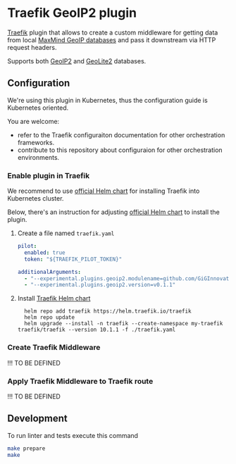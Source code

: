 # Traefik GeoIP2 plugin

[Traefik](https://doc.traefik.io/traefik/) plugin 
that allows to create a custom middleware 
for getting data from local 
[MaxMind GeoIP databases](https://www.maxmind.com/en/geoip2-services-and-databases) 
and pass it downstream via HTTP request headers.

Supports both 
[GeoIP2](https://www.maxmind.com/en/geoip2-databases) 
and 
[GeoLite2](https://dev.maxmind.com/geoip/geolite2-free-geolocation-data) databases.

## Configuration

We're using this plugin in Kubernetes, thus the configuration guide is Kubernetes oriented.

You are welcome: 

  * refer to the Traefik configuraiton documentation for other orchestration frameworks.
  * contribute to this repository about configuraion for other orchestration environments.

### Enable plugin in Traefik

We recommend to use [official Helm chart](https://github.com/traefik/traefik-helm-chart)
for installing Traefik into Kubernetes cluster.

Below, there's an instruction for adjusting 
[official Helm chart](https://github.com/traefik/traefik-helm-chart)
to install the plugin.

1. Create a file named `traefik.yaml`
   
    ```yaml
    pilot:
      enabled: true
      token: "${TRAEFIK_PILOT_TOKEN}"

    additionalArguments:
      - "--experimental.plugins.geoip2.modulename=github.com/GiGInnovationLabs/traefikgeoip2"
      - "--experimental.plugins.geoip2.version=v0.1.1"
    ```
2. Install [Traefik Helm chart](https://github.com/traefik/traefik-helm-chart)
    ```
      helm repo add traefik https://helm.traefik.io/traefik
      helm repo update
      helm upgrade --install -n traefik --create-namespace my-traefik traefik/traefik --version 10.1.1 -f ./traefik.yaml      
    ```

### Create Traefik Middleware

!!! TO BE DEFINED

### Apply Traefik Middleware to Traefik route

!!! TO BE DEFINED

## Development

To run linter and tests execute this command

```sh
make prepare
make
```
